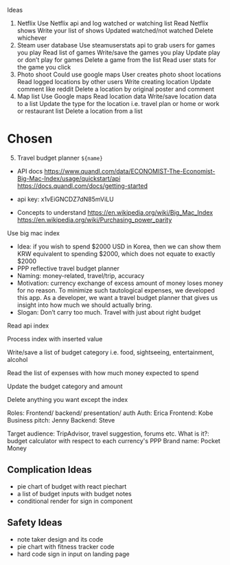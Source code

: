 Ideas 
1.	Netflix 
Use Netflix api and log watched or watching list 
Read Netflix shows 
Write your list of shows 
Updated watched/not watched 
Delete whichever 
2.	Steam user database 
Use steamuserstats api to grab users for games you play 
Read list of games 
Write/save the games you play 
Update play or don’t play for games 
Delete a game from the list 
Read user stats for the game you click 
3.	Photo shoot 
Could use google maps
User creates photo shoot locations 
Read logged locations by other users 
Write creating location 
Update comment like reddit 
Delete a location by original poster and comment 
4.	Map list 
Use Google maps 
Read location data 
Write/save location data to a list 
Update the type for the location i.e. travel plan or home or work or restaurant list 
Delete a location from a list 

# Chosen
5.	Travel budget planner  `${name}` 

* API docs 
https://www.quandl.com/data/ECONOMIST-The-Economist-Big-Mac-Index/usage/quickstart/api
https://docs.quandl.com/docs/getting-started
* api key: x1vEiGNCDZ7dN85mViLU

* Concepts to understand 
https://en.wikipedia.org/wiki/Big_Mac_Index
https://en.wikipedia.org/wiki/Purchasing_power_parity

Use big mac index
*	Idea: if you wish to spend $2000 USD in Korea, then we can show them KRW equivalent to spending $2000, which does not equate to exactly $2000 
*	PPP reflective travel budget planner 
*	Naming: money-related, travel/trip, accuracy 
*	Motivation: currency exchange of excess amount of money loses money for no reason. To minimize such tautological expenses, we developed this app. As a developer, we want a travel budget planner that gives us insight into how much we should actually bring. 
*	Slogan: Don’t carry too much. Travel with just about right budget 

Read api index 

Process index with inserted value 

Write/save a list of budget category i.e. food, sightseeing, entertainment, alcohol 

Read the list of expenses with how much money expected to spend 

Update the budget category and amount 

Delete anything you want except the index 

Roles: 
Frontend/ backend/ presentation/ auth 
Auth: Erica 
Frontend: Kobe 
Business pitch: Jenny 
Backend: Steve 

Target audience: TripAdvisor, travel suggestion, forums etc. 
What is it?: budget calculator with respect to each currency's PPP 
Brand name: Pocket Money

## Complication Ideas 
* pie chart of budget with react piechart
* a list of budget inputs with budget notes 
* conditional render for sign in component

## Safety Ideas 
* note taker design and its code 
* pie chart with fitness tracker code
* hard code sign in input on landing page


